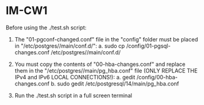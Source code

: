 # IM-CW1


Before using the ./test.sh script:

1. The "01-pgconf-changed.conf" file in the "config" folder must be placed in "/etc/postgres/<version>/main/conf.d/":
a. sudo cp <folder>/config/01-pgsql-changes.conf /etc/postgres/<version>/main/conf.d/

2. You must copy the contents of "00-hba-changes.conf" and replace them in the "/etc/postgres/<version>/main/pg_hba.conf" file (ONLY REPLACE THE IPv4 and IPv6 LOCAL CONNECTIONS!):
a. gedit <folder>/config/00-hba-changes.conf
b. sudo gedit /etc/postgresql/14/main/pg_hba.conf

3. Run the ./test.sh script in a full screen terminal
